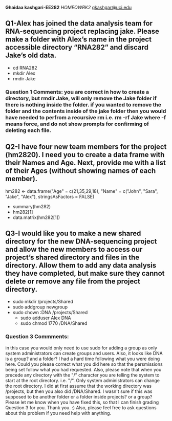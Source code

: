 **Ghaidaa kashgari-EE282** 
_HOMEOWRK2_
gkashgar@uci.edu

## Q1-Alex has joined the data analysis team for RNA-sequencing project replacing jake. Please make a folder with Alex’s name in the project accessible directory “RNA282” and discard Jake’s old data. 
* cd RNA282 
* mkdir Alex 
* rmdir Jake 
### Question 1 Comments: you are correct in how to create a directory, but rmdir Jake, will only remove the Jake folder if there is nothing inside the folder. if you wanted to remove the folder and the contents inside of the jake folder then you would have needed to perfrom a recursive rm i.e. rm -rf Jake where -f means force, and do not show prompts for confirming of deleting each file. 

## Q2-I have four new team members for the project (hm2820). I need you to create a data frame with their Names and Age. Next, provide me with a list of their Ages (without showing names of each member). 
hm282 <- data.frame("Age" = c(21,35,29,18), "Name" = c("John", "Sara", "Jake", "Alex"), stringsAsFactors = FALSE)
* summary(hm282) 
* hm282[1]
* data.matrix(hm282[1])

## Q3-I would like you to make a new shared directory for the new DNA-sequencing project and allow the new members to access our project’s shared directory and files in the directory.  Allow them to add any data analysis they have completed, but make sure they cannot delete or remove any file from the project directory. 
* sudo mkdir /projects/Shared
* sudo addgroup newgroup
* sudo chown :DNA /projects/Shared
  * sudo adduser Alex DNA
  * sudo chmod 1770 /DNA/Shared

### Question 3 Commments:
in this case you would only need to use sudo for adding a group as only system administrators can create groups and users.
Also, it looks like DNA is a group? and a folder? I had a hard time following what you were doing here. Could you please correct what you did here so that the persmissions being set follow what you had requested. Also, please note that when you precede any directory with the "/" character you are telling the system to start at the root directory. i.e. "/". Only system administrators can change the root directory. I did at first assume that the working directory was /projects, but then you also did /DNA/Shared. I wasn't sure if this was supposed to be another folder or a folder inside projects? or a group? Please let me know when you have fixed this, so that I can finish grading Question 3 for you. Thank you. :) Also, please feel free to ask questions about this problem if you need help with anything.
